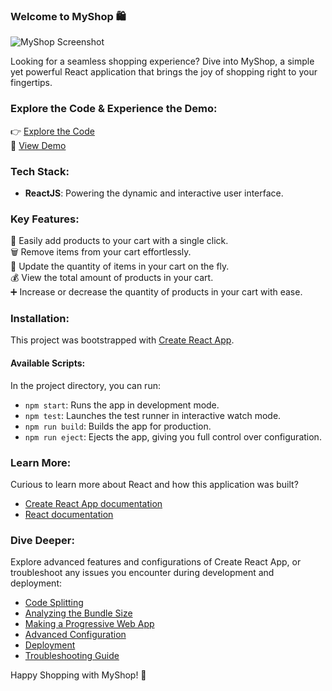 ### Welcome to MyShop 🛍️

![MyShop Screenshot](https://github.com/AnktSnghmeh01a/myshop/assets/121623148/f2a69643-6aaa-42dc-b197-345b474d17bb)

Looking for a seamless shopping experience? Dive into MyShop, a simple yet powerful React application that brings the joy of shopping right to your fingertips.

### Explore the Code & Experience the Demo:

👉 [Explore the Code](https://github.com/AnktSnghmeh01a/myshop)\
🚀 [View Demo](https://my-shop-ankit-singh.netlify.app/)

### Tech Stack:

- **ReactJS**: Powering the dynamic and interactive user interface.

### Key Features:

🛒 Easily add products to your cart with a single click.  
🗑️ Remove items from your cart effortlessly.  
🔢 Update the quantity of items in your cart on the fly.  
💰 View the total amount of products in your cart.  
➕ Increase or decrease the quantity of products in your cart with ease.

### Installation:

This project was bootstrapped with [Create React App](https://github.com/facebook/create-react-app).

#### Available Scripts:

In the project directory, you can run:

- `npm start`: Runs the app in development mode.
- `npm test`: Launches the test runner in interactive watch mode.
- `npm run build`: Builds the app for production.
- `npm run eject`: Ejects the app, giving you full control over configuration.

### Learn More:

Curious to learn more about React and how this application was built?

- [Create React App documentation](https://facebook.github.io/create-react-app/docs/getting-started)
- [React documentation](https://reactjs.org/)

### Dive Deeper:

Explore advanced features and configurations of Create React App, or troubleshoot any issues you encounter during development and deployment:

- [Code Splitting](https://facebook.github.io/create-react-app/docs/code-splitting)
- [Analyzing the Bundle Size](https://facebook.github.io/create-react-app/docs/analyzing-the-bundle-size)
- [Making a Progressive Web App](https://facebook.github.io/create-react-app/docs/making-a-progressive-web-app)
- [Advanced Configuration](https://facebook.github.io/create-react-app/docs/advanced-configuration)
- [Deployment](https://facebook.github.io/create-react-app/docs/deployment)
- [Troubleshooting Guide](https://facebook.github.io/create-react-app/docs/troubleshooting#npm-run-build-fails-to-minify)

Happy Shopping with MyShop! 🎉

